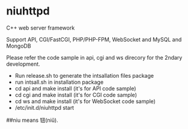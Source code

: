 # niuhttpd
C++ web server framework

Support API, CGI/FastCGI, PHP/PHP-FPM, WebSocket and MySQL and MongoDB

Please refer the code sample in api, cgi and ws direcory for the 2ndary development.
* Run release.sh to generate the intsallation files package
* run intsall.sh in installation package
* cd api and make install (it's for API code sample)
* cd cgi and make install (it's for CGI code sample)
* cd ws and make install (it's for WebSocket code sample)
* /etc/init.d/niuhttpd start

##niu means 钮(niǔ).
